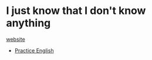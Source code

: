 # I just know that I don't know anything

[website](https://ducksw.github.io/ducks/)

* [Practice English](ingles.md)